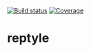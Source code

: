 [![Build status](https://travis-ci.org/fa1k3n/reptyle.svg?branch=master)](https://travis-ci.org/fa1k3n/reptyle)
[![Coverage](https://codecov.io/gh/fa1k3n/reptyle/branch/master/graph/badge.svg)](https://codecov.io/github/fa1k3n/reptyle)
# reptyle 
